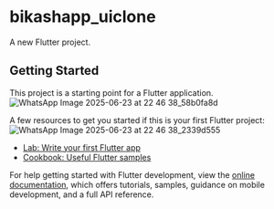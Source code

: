 # bikashapp_uiclone

A new Flutter project.

## Getting Started

This project is a starting point for a Flutter application.
![WhatsApp Image 2025-06-23 at 22 46 38_58b0fa8d](https://github.com/user-attachments/assets/ce0e8352-74a6-4eed-91d6-8595e489b2e6)

A few resources to get you started if this is your first Flutter project:
![WhatsApp Image 2025-06-23 at 22 46 38_2339d555](https://github.com/user-attachments/assets/5f89b9f8-fbf7-43a7-99ba-330ee40498c5)

- [Lab: Write your first Flutter app](https://docs.flutter.dev/get-started/codelab)
- [Cookbook: Useful Flutter samples](https://docs.flutter.dev/cookbook)

For help getting started with Flutter development, view the
[online documentation](https://docs.flutter.dev/), which offers tutorials,
samples, guidance on mobile development, and a full API reference.
